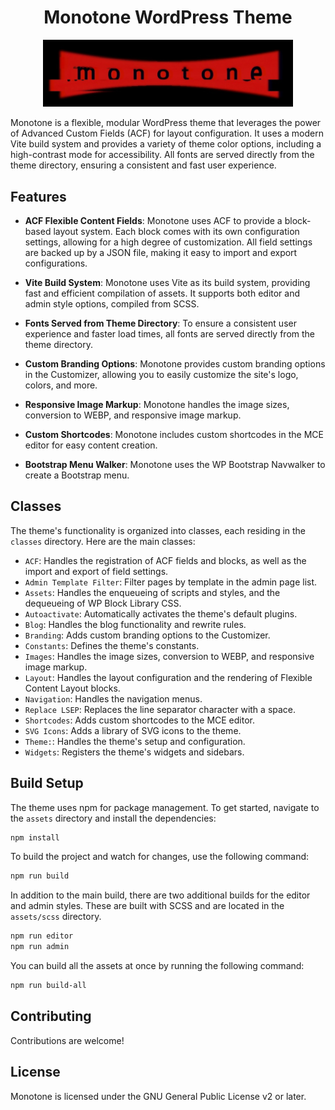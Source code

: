 <div align="center">
<h1>Monotone WordPress Theme</h1>
  <img src="logo.jpg" width="400" />
</div>

Monotone is a flexible, modular WordPress theme that leverages the power of Advanced Custom Fields (ACF) for layout configuration. It uses a modern Vite build system and provides a variety of
theme color options, including a high-contrast mode for accessibility. All fonts are served directly from the theme directory, ensuring a consistent and fast user experience.

## Features

- **ACF Flexible Content Fields**: Monotone uses ACF to provide a block-based layout system. Each block comes with its own configuration settings, allowing for a high degree of customization. All
  field settings are backed up by a JSON file, making it easy to import and export configurations.

- **Vite Build System**: Monotone uses Vite as its build system, providing fast and efficient compilation of assets. It supports both editor and admin style options, compiled from SCSS.

- **Fonts Served from Theme Directory**: To ensure a consistent user experience and faster load times, all fonts are served directly from the theme directory.

- **Custom Branding Options**: Monotone provides custom branding options in the Customizer, allowing you to easily customize the site's logo, colors, and more.

- **Responsive Image Markup**: Monotone handles the image sizes, conversion to WEBP, and responsive image markup.

- **Custom Shortcodes**: Monotone includes custom shortcodes in the MCE editor for easy content creation.

- **Bootstrap Menu Walker**: Monotone uses the WP Bootstrap Navwalker to create a Bootstrap menu.

## Classes

The theme's functionality is organized into classes, each residing in the `classes` directory. Here are the main classes:


- `ACF`: Handles the registration of ACF fields and blocks, as well as the import and export of field settings.
- `Admin Template Filter`: Filter pages by template in the admin page list.
- `Assets`: Handles the enqueueing of scripts and styles, and the dequeueing of WP Block Library CSS.
- `Autoactivate`: Automatically activates the theme's default plugins.
- `Blog`: Handles the blog functionality and rewrite rules.
- `Branding`: Adds custom branding options to the Customizer.
- `Constants`: Defines the theme's constants.
- `Images`: Handles the image sizes, conversion to WEBP, and responsive image markup.
- `Layout`: Handles the layout configuration and the rendering of Flexible Content Layout blocks.
- `Navigation`: Handles the navigation menus.
- `Replace LSEP`: Replaces the line separator character with a space.
- `Shortcodes`: Adds custom shortcodes to the MCE editor.
- `SVG Icons`: Adds a library of SVG icons to the theme.
- `Theme:`: Handles the theme's setup and configuration.
- `Widgets`: Registers the theme's widgets and sidebars.

## Build Setup

The theme uses npm for package management. To get started, navigate to the `assets` directory and install the dependencies:

```bash
npm install
```

To build the project and watch for changes, use the following command:

```bash
npm run build
```

In addition to the main build, there are two additional builds for the editor and admin styles. These are built with SCSS and are located in the `assets/scss` directory.

```bash
npm run editor
npm run admin
```

You can build all the assets at once by running the following command:

```bash
npm run build-all
```

## Contributing

Contributions are welcome!

## License

Monotone is licensed under the GNU General Public License v2 or later.


